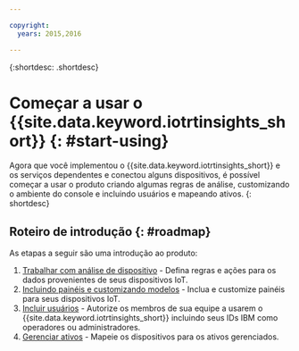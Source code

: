 ```yaml
---

copyright:
  years: 2015,2016

---
```


{:shortdesc: .shortdesc}

# Começar a usar o {{site.data.keyword.iotrtinsights_short}} {: #start-using}
Agora que você implementou o {{site.data.keyword.iotrtinsights_short}} e os serviços dependentes e conectou alguns dispositivos, é possível começar a usar o produto criando algumas regras de análise, customizando o ambiente do console e incluindo usuários e mapeando ativos.
{: shortdesc}

## Roteiro de introdução  {: #roadmap}
As etapas a seguir são uma introdução ao produto:   
1. [Trabalhar com análise de dispositivo](rules.html "Trabalhar com análise de dispositivo") - Defina regras e ações para os dados provenientes de seus dispositivos IoT.
2. [Incluindo painéis e customizando modelos](dashboards.html "Trabalhar com análise de dispositivo") - Inclua e customize painéis para seus dispositivos IoT.
3. [Incluir usuários](users.html "Incluir usuários") - Autorize os membros de sua equipe a usarem o {{site.data.keyword.iotrtinsights_short}} incluindo seus IDs IBM como operadores ou administradores.
4. [Gerenciar ativos](assets.html "Gerenciar ativos") - Mapeie os dispositivos para os ativos gerenciados.
